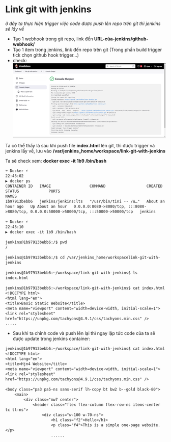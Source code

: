 # Link git with jenkins

*ở đây ta thực hiện trigger việc code được push lên repo trên git thì jenkins sẽ lấy về*

- Tạo 1 webhook trong git repo, link đến **URL-của-jenkins/github-webhook/**
- Tạo 1 item trong jenkins, link đến repo trên git (Trong phần build trigger tick chọn github hook trigger...)
- check:
![Alt text](./image/image-1.png)

Ta có thể thấy là sau khi push file **index.html** lên git, thì được trigger và jenkins lấy về, lưu vào **/var/jenkins_home/workspace/link-git-with-jenkins**

Ta sẽ check xem: **docker exec -it 1b9 /bin/bash**

```shell
➜ Docker ⚡                                                        22:45:02
▶ docker ps
CONTAINER ID   IMAGE                 COMMAND                  CREATED             STATUS             PORTS                                                                                      NAMES
1b97913bebb6   jenkins/jenkins:lts   "/usr/bin/tini -- /u…"   About an hour ago   Up About an hour   0.0.0.0:8080->8080/tcp, :::8080->8080/tcp, 0.0.0.0:50000->50000/tcp, :::50000->50000/tcp   jenkins

➜ Docker ⚡                                                        22:45:10
▶ docker exec -it 1b9 /bin/bash

jenkins@1b97913bebb6:/$ pwd
/

jenkins@1b97913bebb6:/$ cd /var/jenkins_home/workspacelink-git-with-jenkins

jenkins@1b97913bebb6:~/workspace/link-git-with-jenkins$ ls
index.html

jenkins@1b97913bebb6:~/workspace/link-git-with-jenkins$ cat index.html
<!DOCTYPE html>
<html lang="en">
<title>Basic Static Website</title>
<meta name="viewport" content="width=device-width, initial-scale=1">
<link rel="stylesheet" href="https://unpkg.com/tachyons@4.9.1/css/tachyons.min.css" />
.....

```

- Sau khi ta chỉnh code và push lên lại thì ngay lập tức code của ta sẽ được update trong jenkins container:

```shell
jenkins@1b97913bebb6:~/workspace/link-git-with-jenkins$ cat index.html
<!DOCTYPE html>
<html lang="en">
<title>Hjn4 Website</title>
<meta name="viewport" content="width=device-width, initial-scale=1">
<link rel="stylesheet" href="https://unpkg.com/tachyons@4.9.1/css/tachyons.min.css" />

<body class="pa3 pa5-ns sans-serif lh-copy bt bw2 b--gold black-80">
    <main>
        <div class="mw7 center">
            <header class="flex flex-column flex-row-ns items-center tc tl-ns">
                <div class="w-100 w-70-ns">
                    <h1 class="f2">Hello</h1>
                    <p class="f4">This is a simple one-page website.</p>
                    ......
```
